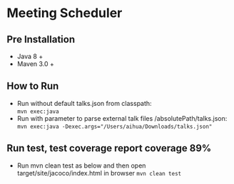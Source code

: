 # Meeting Scheduler

## Pre Installation
- Java 8 +
- Maven 3.0 +

## How to Run
- Run without default talks.json from classpath:  
`mvn exec:java`
- Run with parameter to parse external talk files /absolutePath/talks.json:  
`mvn exec:java -Dexec.args="/Users/aihua/Downloads/talks.json"`

## Run test, test coverage report coverage 89%
- Run mvn clean test as below and then open target/site/jacoco/index.html in browser
`mvn clean test`